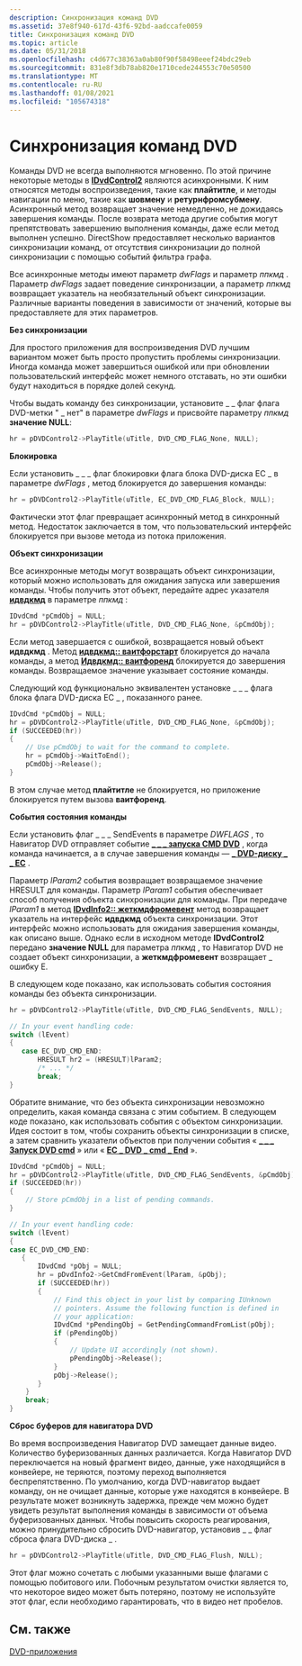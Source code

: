 ```yaml
---
description: Синхронизация команд DVD
ms.assetid: 37e8f940-617d-43f6-92bd-aadccafe0059
title: Синхронизация команд DVD
ms.topic: article
ms.date: 05/31/2018
ms.openlocfilehash: c4d677c38363a0ab80f90f58498eeef24bdc29eb
ms.sourcegitcommit: 831e8f3db78ab820e1710cede244553c70e50500
ms.translationtype: MT
ms.contentlocale: ru-RU
ms.lasthandoff: 01/08/2021
ms.locfileid: "105674318"
---
```

# <a name="synchronizing-dvd-commands"></a>Синхронизация команд DVD

Команды DVD не всегда выполняются мгновенно. По этой причине некоторые методы в [**IDvdControl2**](/windows/desktop/api/Strmif/nn-strmif-idvdcontrol2) являются асинхронными. К ним относятся методы воспроизведения, такие как **плайтитле**, и методы навигации по меню, такие как **шовмену** и **ретурнфромсубмену**. Асинхронный метод возвращает значение немедленно, не дожидаясь завершения команды. После возврата метода другие события могут препятствовать завершению выполнения команды, даже если метод выполнен успешно. DirectShow предоставляет несколько вариантов синхронизации команд, от отсутствия синхронизации до полной синхронизации с помощью событий фильтра графа.

Все асинхронные методы имеют параметр *dwFlags* и параметр *ппкмд* . Параметр *dwFlags* задает поведение синхронизации, а параметр *ппкмд* возвращает указатель на необязательный объект синхронизации. Различные варианты поведения в зависимости от значений, которые вы предоставляете для этих параметров.

**Без синхронизации**

Для простого приложения для воспроизведения DVD лучшим вариантом может быть просто пропустить проблемы синхронизации. Иногда команда может завершиться ошибкой или при обновлении пользовательский интерфейс может немного отставать, но эти ошибки будут находиться в порядке долей секунд.

Чтобы выдать команду без синхронизации, установите \_ \_ флаг флага DVD-метки " \_ нет" в параметре *dwFlags* и присвойте параметру *ппкмд* **значение NULL**:


```C++
hr = pDVDControl2->PlayTitle(uTitle, DVD_CMD_FLAG_None, NULL);
```



**Блокировка**

Если установить \_ \_ \_ флаг блокировки флага блока DVD-диска EC \_ в параметре *dwFlags* , метод блокируется до завершения команды:


```C++
hr = pDVDControl2->PlayTitle(uTitle, EC_DVD_CMD_FLAG_Block, NULL);
```



Фактически этот флаг превращает асинхронный метод в синхронный метод. Недостаток заключается в том, что пользовательский интерфейс блокируется при вызове метода из потока приложения.

**Объект синхронизации**

Все асинхронные методы могут возвращать объект синхронизации, который можно использовать для ожидания запуска или завершения команды. Чтобы получить этот объект, передайте адрес указателя [**идвдкмд**](/windows/desktop/api/Strmif/nn-strmif-idvdcmd) в параметре *ппкмд* :


```C++
IDvdCmd *pCmdObj = NULL;
hr = pDVDControl2->PlayTitle(uTitle, DVD_CMD_FLAG_None, &pCmdObj);
```



Если метод завершается с ошибкой, возвращается новый объект **идвдкмд** . Метод [**идвдкмд:: ваитфорстарт**](/windows/desktop/api/Strmif/nf-strmif-idvdcmd-waitforstart) блокируется до начала команды, а метод [**Идвдкмд:: ваитфоренд**](/windows/desktop/api/Strmif/nf-strmif-idvdcmd-waitforend) блокируется до завершения команды. Возвращаемое значение указывает состояние команды.

Следующий код функционально эквивалентен установке \_ \_ \_ флага блока флага DVD-диска EC \_ , показанного ранее.


```C++
IDvdCmd *pCmdObj = NULL;
hr = pDVDControl2->PlayTitle(uTitle, DVD_CMD_FLAG_None, &pCmdObj);
if (SUCCEEDED(hr))
{
    // Use pCmdObj to wait for the command to complete.
    hr = pCmdObj->WaitToEnd();
    pCmdObj->Release();
}
```



В этом случае метод **плайтитле** не блокируется, но приложение блокируется путем вызова **ваитфоренд**.

**События состояния команды**

Если установить флаг \_ \_ \_ SendEvents в параметре *DWFLAGS* , то Навигатор DVD отправляет событие [**\_ \_ \_ запуска CMD DVD**](ec-dvd-cmd-start.md) , когда команда начинается, а в случае завершения команды — [**\_ DVD-диску \_ \_ EC**](ec-dvd-cmd-end.md) .

Параметр *lParam2* события возвращает возвращаемое значение HRESULT для команды. Параметр *lParam1* события обеспечивает способ получения объекта синхронизации для команды. При передаче *lParam1* в метод [**IDvdInfo2:: жеткмдфромевент**](/windows/desktop/api/Strmif/nf-strmif-idvdinfo2-getcmdfromevent) метод возвращает указатель на интерфейс **идвдкмд** объекта синхронизации. Этот интерфейс можно использовать для ожидания завершения команды, как описано выше. Однако если в исходном методе **IDvdControl2** передано **значение NULL** для параметра *ппкмд* , то Навигатор DVD не создает объект синхронизации, а **жеткмдфромевент** возвращает \_ ошибку E.

В следующем коде показано, как использовать события состояния команды без объекта синхронизации.


```C++
hr = pDVDControl2->PlayTitle(uTitle, DVD_CMD_FLAG_SendEvents, NULL);

// In your event handling code:
switch (lEvent)
{
   case EC_DVD_CMD_END:
       HRESULT hr2 = (HRESULT)lParam2;
       /* ... */ 
       break;
}
```



Обратите внимание, что без объекта синхронизации невозможно определить, какая команда связана с этим событием. В следующем коде показано, как использовать события с объектом синхронизации. Идея состоит в том, чтобы сохранить объекты синхронизации в списке, а затем сравнить указатели объектов при получении события « [**\_ \_ \_ Запуск DVD cmd**](ec-dvd-cmd-start.md) » или « [**EC \_ DVD \_ cmd \_ End**](ec-dvd-cmd-end.md) ».


```C++
IDvdCmd *pCmdObj = NULL;
hr = pDVDControl2->PlayTitle(uTitle, DVD_CMD_FLAG_SendEvents, &pCmdObj);
if (SUCCEEDED(hr)) 
{
    // Store pCmdObj in a list of pending commands.
}

// In your event handling code:
switch (lEvent)
{
case EC_DVD_CMD_END:
   {
       IDvdCmd *pObj = NULL;
       hr = pDvdInfo2->GetCmdFromEvent(lParam, &pObj);
       if (SUCCEEDED(hr)) 
       {
           // Find this object in your list by comparing IUnknown
           // pointers. Assume the following function is defined in 
           // your application:
           IDvdCmd *pPendingObj = GetPendingCommandFromList(pObj); 
           if (pPendingObj)
           {
               // Update UI accordingly (not shown). 
               pPendingObj->Release();
           }
           pObj->Release();
       }
    }
    break;
} 
```



**Сброс буферов для навигатора DVD**

Во время воспроизведения Навигатор DVD замещает данные видео. Количество буферизованных данных различается. Когда Навигатор DVD переключается на новый фрагмент видео, данные, уже находящийся в конвейере, не теряются, поэтому переход выполняется беспрепятственно. По умолчанию, когда DVD-навигатор выдает команду, он не очищает данные, которые уже находятся в конвейере. В результате может возникнуть задержка, прежде чем можно будет увидеть результат выполнения команды в зависимости от объема буферизованных данных. Чтобы повысить скорость реагирования, можно принудительно сбросить DVD-навигатор, установив \_ \_ флаг сброса флага DVD-диска \_ .


```C++
hr = pDVDControl2->PlayTitle(uTitle, DVD_CMD_FLAG_Flush, NULL);
```



Этот флаг можно сочетать с любыми указанными выше флагами с помощью побитового или. Побочным результатом очистки является то, что некоторое видео может быть потеряно, поэтому не используйте этот флаг, если необходимо гарантировать, что в видео нет пробелов.

## <a name="related-topics"></a>См. также

<dl> <dt>

[DVD-приложения](dvd-applications.md)
</dt> </dl>

 

 



